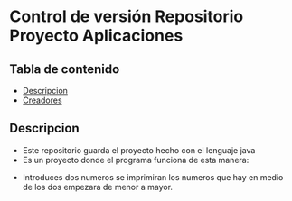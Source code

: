 # Control de versión Repositorio Proyecto Aplicaciones


## Tabla de contenido

* [Descripcion](#descripcion)
* [Creadores](#creadores)

## Descripcion

+ Este repositorio guarda el proyecto hecho con el lenguaje java
+ Es un proyecto donde el programa funciona de esta manera:
 - Introduces dos numeros se imprimiran los numeros que hay en medio de los dos empezara de menor a mayor.

